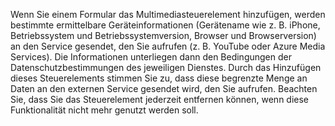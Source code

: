 Wenn Sie einem Formular das Multimediasteuerelement hinzufügen, werden bestimmte ermittelbare Geräteinformationen (Gerätename wie z. B. iPhone, Betriebssystem und Betriebssystemversion, Browser und Browserversion) an den Service gesendet, den Sie aufrufen (z. B. YouTube oder Azure Media Services). Die Informationen unterliegen dann den Bedingungen der Datenschutzbestimmungen des jeweiligen Dienstes. Durch das Hinzufügen dieses Steuerelements stimmen Sie zu, dass diese begrenzte Menge an Daten an den externen Service gesendet wird, den Sie aufrufen. Beachten Sie, dass Sie das Steuerelement jederzeit entfernen können, wenn diese Funktionalität nicht mehr genutzt werden soll.